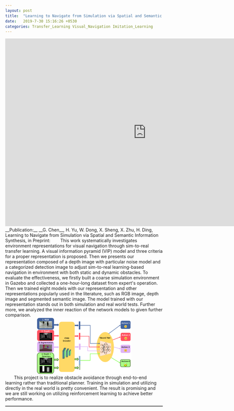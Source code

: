 ```yaml
---  
layout: post  
title:  "Learning to Navigate from Simulation via Spatial and Semantic Information Synthesis with Noise Model Embedding"  
date:   2019-7-30 15:16:26 +0530  
categories: Transfer_Learning Visual_Navigation Imitation_Learning  
---    
```

<center>
	<iframe width="900" height="600" src="https://www.youtube.com/embed/ucGyuMjlgEk" frameborder="0" allow="accelerometer; autoplay; encrypted-media; gyroscope; picture-in-picture" allowfullscreen></iframe>   
</center>   
__Publication:__  
__G. Chen__, H. Yu, W. Dong, X. Sheng, X. Zhu, H. Ding, Learning to Navigate from Simulation via Spatial and Semantic Information Synthesis, in Preprint: <https://arxiv.org/abs/1910.05758>   
&ensp;&ensp;&ensp;&ensp;This work systematically investigates environment representations for visual navigation through sim-to-real transfer learning. A visual information pyramid (VIP) model and three criteria for a proper representation is proposed. Then we presents our representation composed of a depth image with particular noise model and a categorized detection image to adjust sim-to-real learning-based navigation in environment with both static and dynamic obstacles. To evaluate the effectiveness, we firstly built a coarse simulation environment in Gazebo and collected a one-hour-long dataset from expert's operation. Then we trained eight models with our representation and other representations popularly used in the literature, such as RGB image, depth image and segmented semantic image. The model trained with our representation stands out in both simulation and real world tests. Further more, we analyzed the inner reaction of the network models to given further comparison.   
<center>
	<img src="/assets/semantic.png" width="60%">  
</center>  
&ensp;&ensp;&ensp;&ensp;This project is to realize obstacle avoidance through end-to-end learning rather than traditional planner. Training in simulation and utilizing directly in the real world is pretty convenient. The result is promising and we are still working on utilizing reinforcement learning to achieve better performance.       
<hr style="height:1px;border:none;border-top:1px solid #555555;" />   
    

  


